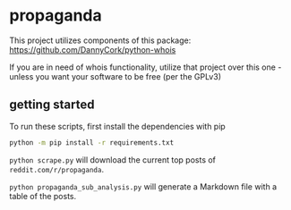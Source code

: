 # propaganda

This project utilizes components of this package: https://github.com/DannyCork/python-whois

If you are in need of whois functionality, utilize that project over this one - unless you want your software to be free (per the GPLv3)

## getting started

To run these scripts, first install the dependencies with pip

``` cmd
python -m pip install -r requirements.txt
```

`python scrape.py` will download the current top posts of `reddit.com/r/propaganda`.

`python propaganda_sub_analysis.py` will generate a Markdown file with a table of the posts.
